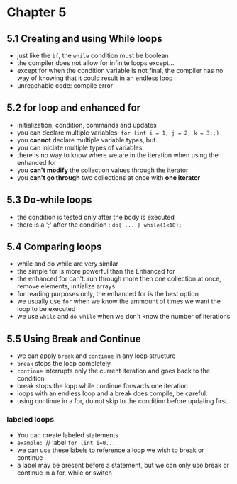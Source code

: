 
# Chapter 5

## 5.1 Creating and using While loops

* just like the `ìf`, the `while` condition must be boolean
* the compiler does not allow for infinite loops except...
* except for when the condition variable is not final, the compiler has no way of knowing that it could result in an endless loop
* unreachable code: compile error
 
## 5.2 for loop and enhanced for

* initialization, condition, commands and updates 
* you can declare multiple variables: `for (int i = 1, j = 2, k = 3;;)`
* you **cannot** declare multiple variable types, but...
* you can iniciate multiple types of variables.
* there is no way to know where we are in the iteration when using the enhanced for
* you **can't modify** the collection values through the iterator
* you **can't go through** two collections at once with **one iterator**

## 5.3 Do-while loops

* the condition is tested only after the body is executed
* there is a ';' after the condition : `do{ ... } while(1<10);`

## 5.4 Comparing loops

* while and do while are very similar
* the simple for is more powerful than the Enhanced for 
* the enhanced for can't: run through more then one collection at once, remove elements, initialize arrays
* for reading purposes only, the enhanced for is the best option 
* we usually use `for` when we know the ammount of times we want the loop to be executed
* we use `while` and `do while` when we don't know the number of iterations 

## 5.5 Using Break and Continue

* we can apply `break` and `continue` in any loop structure
* `break` stops the loop completely 
* `continue` interrupts only the current iteration and goes back to the condition
* break stops the lopp while continue forwards one iteration
* loops with an endless loop and a break does compile, be careful. 
* using continue in a for, do not skip to the condition before updating first 

### labeled loops

* You can create labeled statements
* `example: `// label 
  `for (int i=0...`
* we can use these labels to reference a loop we wish to break or continue
* a label may be present before a statement, but we can only use break or continue in a for, while or switch 

